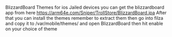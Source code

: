 BlizzardBoard Themes for ios Jailed devices you can get the blizzardboard app from here https://arm64e.com/Sniper/TrollStore/BlizzardBoard.ipa
After that you can install the themes remember to extract them then go into filza and copy it to /var/mobile/themes/
and open BlizzardBoard then hit enable on your choice of theme
